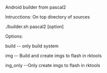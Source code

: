 Android builder from pascal2

Intrucctions:
On top directory of sources

./builder.sh pascal2 [option]


Options:

build -- only build system

img -- Build and create imgs to flash in rktools

ing_only --Only create imgs to flash in rktools
